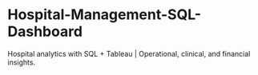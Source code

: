 # Hospital-Management-SQL-Dashboard
Hospital analytics with SQL + Tableau | Operational, clinical, and financial insights.
